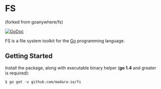 FS
===
(forked from goanywhere/fs)

[![GoDoc](https://godoc.org/github.com/madara-io/fs?status.svg)](http://godoc.org/github.com/madara-io/fs)

FS is a file system toolkit for the [Go](http://golang.org) programming language.

## Getting Started

Install the package, along with executable binary helper (**go 1.4** and greater is required):

```shell
$ go get -v github.com/madara-io/fs
```
